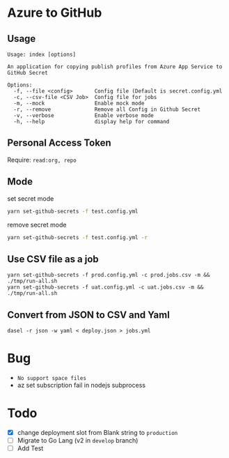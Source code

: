 # Azure to GitHub

## Usage

```
Usage: index [options]

An application for copying publish profiles from Azure App Service to GitHub Secret

Options:
  -f, --file <config>       Config file (Default is secret.config.yml
  -c, --csv-file <CSV Job>  Config file for jobs
  -m, --mock                Enable mock mode
  -r, --remove              Remove all Config in Github Secret
  -v, --verbose             Enable verbose mode
  -h, --help                display help for command
```

##  Personal Access Token

Require: `read:org, repo`


## Mode

set secret mode

```sh
yarn set-github-secrets -f test.config.yml
```

remove secret mode

```sh
yarn set-github-secrets -f test.config.yml -r
```

## Use CSV file as a job

```
yarn set-github-secrets -f prod.config.yml -c prod.jobs.csv -m && ./tmp/run-all.sh 
yarn set-github-secrets -f uat.config.yml -c uat.jobs.csv -m && ./tmp/run-all.sh 
```

## Convert from JSON to CSV and Yaml

```
dasel -r json -w yaml < deploy.json > jobs.yml
```

# Bug

- `No support space files`
- az set subscription fail in nodejs subprocess

# Todo

- [X] change deployment slot from Blank string to `production`
- [ ] Migrate to Go Lang (v2 in `develop` branch)
- [ ] Add Test
